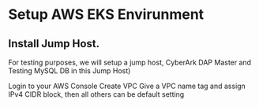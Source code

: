 # Setup AWS EKS Envirunment

## Install Jump Host.
For testing purposes, we will setup a jump host, CyberArk DAP Master and Testing MySQL DB in this Jump Host)

Login to your AWS Console
Create VPC
Give a VPC name tag and assign IPv4 CIDR block, then all others can be default setting
